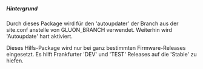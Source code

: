 ##### Hintergrund
Durch dieses Package wird für den 'autoupdater' der Branch aus der site.conf anstelle von GLUON_BRANCH verwendet.
Weiterhin wird 'Autoupdate' hart aktiviert.

Dieses Hilfs-Package wird nur bei ganz bestimmten Firmware-Releases eingesetzt. Es hilft Frankfurter 'DEV' und 'TEST' Releases auf die 'Stable' zu hiefen.
